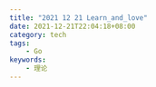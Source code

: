 ```yaml
---
title: "2021 12 21 Learn_and_love"
date: 2021-12-21T22:04:18+08:00
category: tech
tags:
    - Go
keywords:
    - 理论
---
```

